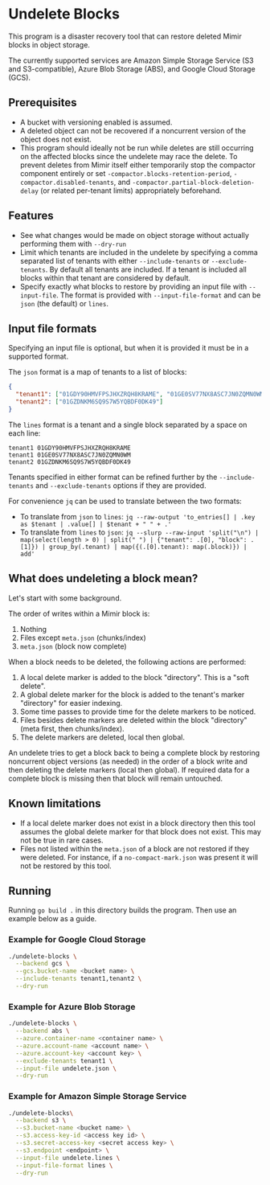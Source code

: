 # Undelete Blocks

This program is a disaster recovery tool that can restore deleted Mimir blocks in object storage.

The currently supported services are Amazon Simple Storage Service (S3 and S3-compatible), Azure Blob Storage (ABS), and Google Cloud Storage (GCS).

## Prerequisites

- A bucket with versioning enabled is assumed.
- A deleted object can not be recovered if a noncurrent version of the object does not exist.
- This program should ideally not be run while deletes are still occurring on the affected blocks since the undelete may race the delete. To prevent deletes from Mimir itself either temporarily stop the compactor component entirely or set `-compactor.blocks-retention-period`, `-compactor.disabled-tenants`, and `-compactor.partial-block-deletion-delay` (or related per-tenant limits) appropriately beforehand.

## Features

- See what changes would be made on object storage without actually performing them with `--dry-run`
- Limit which tenants are included in the undelete by specifying a comma separated list of tenants with either `--include-tenants` or `--exclude-tenants`. By default all tenants are included. If a tenant is included all blocks within that tenant are considered by default.
- Specify exactly what blocks to restore by providing an input file with `--input-file`. The format is provided with `--input-file-format` and can be `json` (the default) or `lines`.

## Input file formats

Specifying an input file is optional, but when it is provided it must be in a supported format.

The `json` format is a map of tenants to a list of blocks:

```json
{
  "tenant1": ["01GDY90HMVFPSJHXZRQH8KRAME", "01GE0SV77NX8ASC7JN0ZQMN0WM"],
  "tenant2": ["01GZDNKM6SQ9S7W5YQBDF0DK49"]
}
```

The `lines` format is a tenant and a single block separated by a space on each line:

```
tenant1 01GDY90HMVFPSJHXZRQH8KRAME
tenant1 01GE0SV77NX8ASC7JN0ZQMN0WM
tenant2 01GZDNKM6SQ9S7W5YQBDF0DK49
```

Tenants specified in either format can be refined further by the `--include-tenants` and `--exclude-tenants` options if they are provided.

For convenience `jq` can be used to translate between the two formats:

- To translate from `json` to `lines`: `jq --raw-output 'to_entries[] | .key as $tenant | .value[] | $tenant + " " + .'`
- To translate from `lines` to `json`: `jq --slurp --raw-input 'split("\n") | map(select(length > 0) | split(" ") | {"tenant": .[0], "block": .[1]}) | group_by(.tenant) | map({(.[0].tenant): map(.block)}) | add'`

## What does undeleting a block mean?

Let's start with some background.

The order of writes within a Mimir block is:

1. Nothing
2. Files except `meta.json` (chunks/index)
3. `meta.json` (block now complete)

When a block needs to be deleted, the following actions are performed:

1. A local delete marker is added to the block "directory". This is a "soft delete".
2. A global delete marker for the block is added to the tenant's marker "directory" for easier indexing.
3. Some time passes to provide time for the delete markers to be noticed.
4. Files besides delete markers are deleted within the block "directory" (meta first, then chunks/index).
5. The delete markers are deleted, local then global.

An undelete tries to get a block back to being a complete block by restoring noncurrent object versions (as needed) in the order of a block write and then deleting the delete markers (local then global). If required data for a complete block is missing then that block will remain untouched.

## Known limitations

- If a local delete marker does not exist in a block directory then this tool assumes the global delete marker for that block does not exist. This may not be true in rare cases.
- Files not listed within the `meta.json` of a block are not restored if they were deleted. For instance, if a `no-compact-mark.json` was present it will not be restored by this tool.

## Running

Running `go build .` in this directory builds the program. Then use an example below as a guide.

### Example for Google Cloud Storage

```bash
./undelete-blocks \
  --backend gcs \
  --gcs.bucket-name <bucket name> \
  --include-tenants tenant1,tenant2 \
  --dry-run
```

### Example for Azure Blob Storage

```bash
./undelete-blocks \
  --backend abs \
  --azure.container-name <container name> \
  --azure.account-name <account name> \
  --azure.account-key <account key> \
  --exclude-tenants tenant1 \
  --input-file undelete.json \
  --dry-run
```

### Example for Amazon Simple Storage Service

```bash
./undelete-blocks\
  --backend s3 \
  --s3.bucket-name <bucket name> \
  --s3.access-key-id <access key id> \
  --s3.secret-access-key <secret access key> \
  --s3.endpoint <endpoint> \
  --input-file undelete.lines \
  --input-file-format lines \
  --dry-run
```
